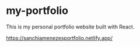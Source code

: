 # my-portfolio

This is my personal portfolio website built with React.

https://sanchiamenezesportfolio.netlify.app/